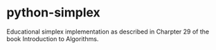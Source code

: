 python-simplex
==============

Educational simplex implementation as described in Charpter 29 of the book
Introduction to Algorithms.
